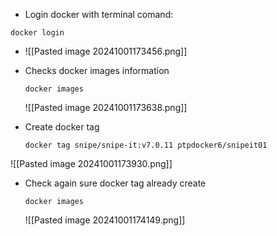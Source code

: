 - Login docker with terminal comand: 

``` docker login ``` 

- ![[Pasted image 20241001173456.png]]

- Checks docker images information 
  
  ```` docker images ```` 
  
  ![[Pasted image 20241001173638.png]]
  
- Create docker tag 
  
  `` docker tag snipe/snipe-it:v7.0.11 ptpdocker6/snipeit01 ``
  
 ![[Pasted image 20241001173930.png]]

- Check again sure docker tag already create 
  
  `docker images` 
  
  ![[Pasted image 20241001174149.png]]
